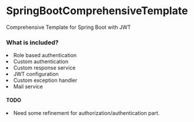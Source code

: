# SpringBootComprehensiveTemplate
Comprehensive Template for Spring Boot with JWT

<h3>What is included?</h3>

<li> Role based authentication </li>
<li> Custom authentication </li>
<li> Custom response service </li>
<li> JWT configuration </li>
<li> Custom exception handler </li>
<li> Mail service </li>

<h4>TODO</h4>
<li> Need some refinement for authorization/authentication part. </li>
